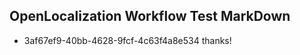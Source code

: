 ## OpenLocalization Workflow Test MarkDown
* 3af67ef9-40bb-4628-9fcf-4c63f4a8e534 
thanks!<!--HONumber=Mar16_HO2-->
